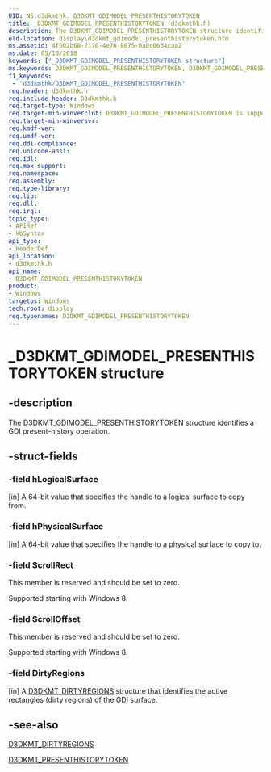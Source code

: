 ```yaml
---
UID: NS:d3dkmthk._D3DKMT_GDIMODEL_PRESENTHISTORYTOKEN
title: _D3DKMT_GDIMODEL_PRESENTHISTORYTOKEN (d3dkmthk.h)
description: The D3DKMT_GDIMODEL_PRESENTHISTORYTOKEN structure identifies a GDI present-history operation.
old-location: display\d3dkmt_gdimodel_presenthistorytoken.htm
ms.assetid: 4f602b68-7170-4e76-8875-0a0c0634caa2
ms.date: 05/10/2018
keywords: ["_D3DKMT_GDIMODEL_PRESENTHISTORYTOKEN structure"]
ms.keywords: D3DKMT_GDIMODEL_PRESENTHISTORYTOKEN, D3DKMT_GDIMODEL_PRESENTHISTORYTOKEN structure [Display Devices], OpenGL_Structs_02351828-bca4-4a37-bb61-57224a125ee5.xml, _D3DKMT_GDIMODEL_PRESENTHISTORYTOKEN, d3dkmthk/D3DKMT_GDIMODEL_PRESENTHISTORYTOKEN, display.d3dkmt_gdimodel_presenthistorytoken
f1_keywords:
 - "d3dkmthk/D3DKMT_GDIMODEL_PRESENTHISTORYTOKEN"
req.header: d3dkmthk.h
req.include-header: D3dkmthk.h
req.target-type: Windows
req.target-min-winverclnt: D3DKMT_GDIMODEL_PRESENTHISTORYTOKEN is supported beginning with the Windows 7 operating system.
req.target-min-winversvr: 
req.kmdf-ver: 
req.umdf-ver: 
req.ddi-compliance: 
req.unicode-ansi: 
req.idl: 
req.max-support: 
req.namespace: 
req.assembly: 
req.type-library: 
req.lib: 
req.dll: 
req.irql: 
topic_type:
- APIRef
- kbSyntax
api_type:
- HeaderDef
api_location:
- d3dkmthk.h
api_name:
- D3DKMT_GDIMODEL_PRESENTHISTORYTOKEN
product:
- Windows
targetos: Windows
tech.root: display
req.typenames: D3DKMT_GDIMODEL_PRESENTHISTORYTOKEN
---
```


# _D3DKMT_GDIMODEL_PRESENTHISTORYTOKEN structure


## -description


The D3DKMT_GDIMODEL_PRESENTHISTORYTOKEN structure identifies a GDI present-history operation.


## -struct-fields




### -field hLogicalSurface

[in] A 64-bit value that specifies the handle to a logical surface to copy from. 


### -field hPhysicalSurface

[in] A 64-bit value that specifies the handle to a physical surface to copy to. 


### -field ScrollRect

This member is reserved and should be set to zero.

Supported starting with Windows 8.


### -field ScrollOffset

This member is reserved and should be set to zero.

Supported starting with Windows 8.


### -field DirtyRegions

[in] A <a href="https://docs.microsoft.com/windows-hardware/drivers/ddi/d3dkmthk/ns-d3dkmthk-_d3dkmt_dirtyregions">D3DKMT_DIRTYREGIONS</a> structure that identifies the active rectangles (dirty regions) of the GDI surface. 


## -see-also




<a href="https://docs.microsoft.com/windows-hardware/drivers/ddi/d3dkmthk/ns-d3dkmthk-_d3dkmt_dirtyregions">D3DKMT_DIRTYREGIONS</a>



<a href="https://docs.microsoft.com/windows-hardware/drivers/ddi/d3dkmthk/ns-d3dkmthk-_d3dkmt_presenthistorytoken">D3DKMT_PRESENTHISTORYTOKEN</a>
 

 


